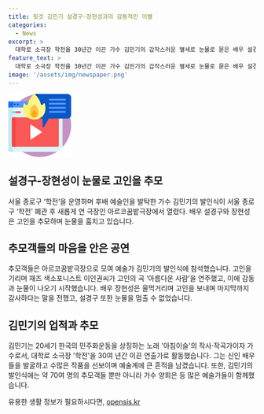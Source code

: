 ```yaml
---
title: 뒷것 김민기 설경구·장현성과의 감동적인 이별
categories:
  - News
excerpt: >
  대학로 소극장 학전을 30년간 이끈 가수 김민기의 갑작스러운 별세로 눈물로 묻은 배우 설경구와 장현성. 아르코 꿈밭극장 앞에 모인 약 70여 명의 추모객들은 고인을 보내며 소주, 맥주, 꽃으로 추모했다. 이인권씨는 아름다운 사람을 색소폰 연주하며 울음이 터지기 시작했고, 장현성은 “마지막까지 대단히 감사하다”며 고인을 보냈다. 1951년 출생한 김민기는 노래를 통해 민주화운동을 상징하며 학전을 운영한 뒤 양희은은 “가수이자 작사·작곡가, 공연 연출가로써 부족한 선생이 돌아가셨다”고 말했다.
feature_text: >
  대학로 소극장 학전을 30년간 이끈 가수 김민기의 갑작스러운 별세로 눈물로 묻은 배우 설경구와 장현성. 아르코 꿈밭극장 앞에 모인 약 70여 명의 추모객들은 고인을 보내며 소주, 맥주, 꽃으로 추모했다. 이인권씨는 아름다운 사람을 색소폰 연주하며 울음이 터지기 시작했고, 장현성은 “마지막까지 대단히 감사하다”며 고인을 보냈다. 1951년 출생한 김민기는 노래를 통해 민주화운동을 상징하며 학전을 운영한 뒤 양희은은 “가수이자 작사·작곡가, 공연 연출가로써 부족한 선생이 돌아가셨다”고 말했다.
image: '/assets/img/newspaper.png'
---
```


<p><img src="/assets/img/news.png" alt="rentncar 속보" /></p>

<h2 data-ke-size="size26">설경구-장현성이 눈물로 고인을 추모</h2>

<p data-ke-size="size16">서울 종로구 ‘학전’을 운영하며 후배 예술인을 발탁한 가수 김민기의 발인식이 서울 종로구 ‘학전’ 폐관 후 새롭게 연 극장인 아르코꿈밭극장에서 열렸다. 배우 설경구와 장현성은 고인을 추모하며 눈물을 훔치고 있습니다.</p>

<h2 data-ke-size="size26">추모객들의 마음을 안은 공연</h2>

<p data-ke-size="size16">추모객들은 아르코꿈밭극장으로 모여 예술가 김민기의 발인식에 참석했습니다. 고인을 기리며 재즈 색소포니스트 이인권씨가 고인의 곡 ‘아름다운 사람’을 연주했고, 이에 감동과 눈물이 나오기 시작했습니다. 배우 장현성은 울먹거리며 고인을 보내며 마지막까지 감사하다는 말을 전했고, 설경구 또한 눈물을 멈출 수 없었습니다.</p>

<h2 data-ke-size="size26">김민기의 업적과 추모</h2>

<p data-ke-size="size16">김민기는 20세기 한국의 민주화운동을 상징하는 노래 '아침이슬'의 작사·작곡가이자 가수로서, 대학로 소극장 '학전'을 30여 년간 이끈 연출가로 활동했습니다. 그는 신인 배우들을 발굴하고 수많은 작품을 선보이며 예술계에 큰 흔적을 남겼습니다. 또한, 김민기의 발인식에는 약 70여 명의 추모객들 뿐만 아니라 가수 양희은 등 많은 예술가들이 함께했습니다.</p>
유용한 생활 정보가 필요하시다면, <a href="https://opensis.kr" rel="dofollow">opensis.kr</a>


